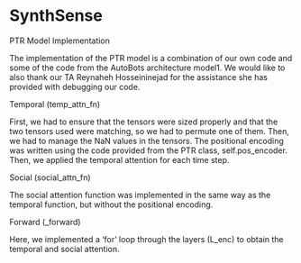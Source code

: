 # SynthSense

PTR Model Implementation 

The implementation of the PTR model is a combination of our own code and some of the code from the AutoBots architecture model1. We would like to also thank our TA Reynaheh Hosseininejad for the assistance she has provided with debugging our code.

 

Temporal (temp_attn_fn) 

First, we had to ensure that the tensors were sized properly and that the two tensors used were matching, so we had to permute one of them. Then, we had to manage the NaN values in the tensors. The positional encoding was written using the code provided from the PTR class, self.pos_encoder. Then, we applied the temporal attention for each time step. 

 

Social (social_attn_fn) 

The social attention function was implemented in the same way as the temporal function, but without the positional encoding. 

 

Forward (_forward) 

Here, we implemented a ‘for’ loop through the layers (L_enc) to obtain the temporal and social attention. 
